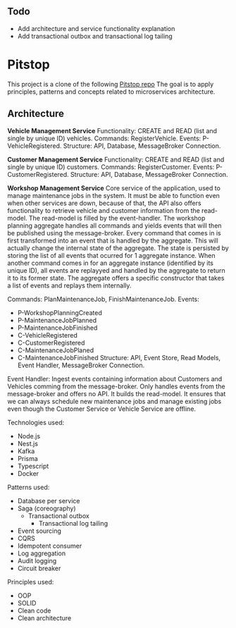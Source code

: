 ## Todo
- Add architecture and service functionality explanation
- Add transactional outbox and transactional log tailing


# Pitstop
This project is a clone of the following [Pitstop repo](https://github.com/EdwinVW/pitstop)
The goal is to apply principles, patterns and concepts related to 
microservices architecture.

## Architecture
**Vehicle Management Service**
Functionality: CREATE and READ (list and single by unique ID) vehicles.
Commands: RegisterVehicle.
Events: P-VehicleRegistered.
Structure: API, Database, MessageBroker Connection.

**Customer Management Service**
Functionality: CREATE and READ (list and single by unique ID) customers.
Commands: RegisterCustomer.
Events: P-CustomerRegistered.
Structure: API, Database, MessageBroker Connection.

**Workshop Management Service**
Core service of the application, used to manage maintenance jobs in the 
system. It must be able to function even when other services are down, 
because of that, the API also offers functionality to retrieve vehicle and 
customer information from the read-model. The read-model is filled by the 
event-handler.
The workshop planning aggregate  handles all commands and yields events 
that will then be published using the message-broker.
Every command that comes in is first transformed into an event that is 
handled by the aggregate. This will actually change the internal state of 
the aggregate. The state is persisted by storing the list of all events 
that ocurred for 1 aggregate instance. When another command comes in for an
aggregate instance (identified by its unique ID), all events are replayyed 
and handled by the aggregate to return it to its former state. The 
aggregate offers a specific constructor that takes a list of events and 
replays them internally.

Commands: PlanMaintenanceJob, FinishMaintenanceJob.
Events: 
- P-WorkshopPlanningCreated
- P-MaintenanceJobPlanned
- P-MaintenanceJobFinished
- C-VehicleRegistered
- C-CustomerRegistered
- C-MaintenanceJobPlaned
- C-MaintenanceJobFinished
Structure: API, Event Store, Read Models, Event Handler, MessageBroker 
           Connection.

Event Handler: Ingest events containing information about Customers and 
Vehicles comming from the message-broker. Only handles events from the 
message-broker and offers no API. It builds the read-model. It ensures that
we can always schedule new maintenance jobs and manage existing jobs even 
though the Customer Service or Vehicle Service are offline.


Technologies used:
- Node.js
- Nest.js
- Kafka
- Prisma
- Typescript
- Docker

Patterns used:
- Database per service
- Saga (coreography)
    - Transactional outbox
        - Transactional log tailing
- Event sourcing
- CQRS
- Idempotent consumer
- Log aggregation
- Audit logging
- Circuit breaker

Principles used:
- OOP
- SOLID
- Clean code
- Clean architecture
